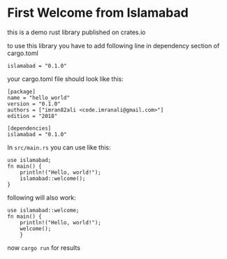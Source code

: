 # First Welcome from Islamabad
this is a demo rust library published on crates.io

to use this library you have to add following line in dependency section of cargo.toml

`islamabad = "0.1.0"`

your cargo.toml file should look like this:
```
[package]
name = "hello_world"
version = "0.1.0"
authors = ["imran82ali <code.imranali@gmail.com>"]
edition = "2018"

[dependencies]
islamabad = "0.1.0"
```

In `src/main.rs` you can use like this:

```
use islamabad;
fn main() {
    println!("Hello, world!");
    islamabad::welcome();
}
```
following will also work:
```
use islamabad::welcome;
fn main() {
    println!("Hello, world!");
    welcome();
    }
```

now `cargo run` for results
